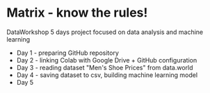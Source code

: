 # Matrix - know the rules!
DataWorkshop 5 days project focused on data analysis and machine learning

* Day 1 - preparing GitHub repository
* Day 2 - linking Colab with Google Drive + GitHub configuration
* Day 3 - reading dataset "Men's Shoe Prices" from data.world
* Day 4 - saving dataset to csv, building machine learning model
* Day 5

